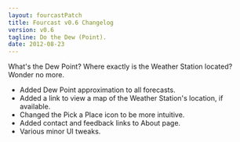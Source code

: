 ```yaml
---
layout: fourcastPatch
title: Fourcast v0.6 Changelog
version: v0.6
tagline: Do the Dew (Point).
date: 2012-08-23
---
```


What's the Dew Point? Where exactly is the Weather Station located? Wonder no more.

* Added Dew Point approximation to all forecasts.
* Added a link to view a map of the Weather Station's location, if available.
* Changed the Pick a Place icon to be more intuitive.
* Added contact and feedback links to About page.
* Various minor UI tweaks.